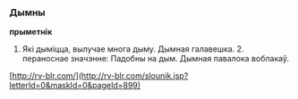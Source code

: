 ### Дымны
**прыметнік**

1. Які дыміцца, вылучае многа дыму. Дымная галавешка. 2. пераноснае значэнне: Падобны на дым. Дымная павалока воблакаў.

<a rel="author">[http://rv-blr.com/](http://rv-blr.com/slounik.jsp?letterId=0&maskId=0&pageId=899)</a>
